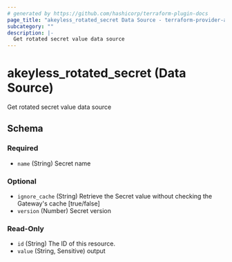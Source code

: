 ```yaml
---
# generated by https://github.com/hashicorp/terraform-plugin-docs
page_title: "akeyless_rotated_secret Data Source - terraform-provider-akeyless"
subcategory: ""
description: |-
  Get rotated secret value data source
---
```


# akeyless_rotated_secret (Data Source)

Get rotated secret value data source



<!-- schema generated by tfplugindocs -->
## Schema

### Required

- `name` (String) Secret name

### Optional

- `ignore_cache` (String) Retrieve the Secret value without checking the Gateway's cache [true/false]
- `version` (Number) Secret version

### Read-Only

- `id` (String) The ID of this resource.
- `value` (String, Sensitive) output


